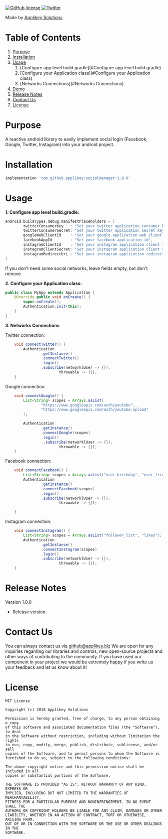 [![GitHub license](https://img.shields.io/github/license/mashape/apistatus.svg)](https://github.com/AppliKey/MoonRefresh/blob/master/LICENSE)
[![Twitter](https://img.shields.io/badge/contact-@Applikey_-blue.svg?style=flat)](https://twitter.com/Applikey_)

Made by [Applikey Solutions](https://applikeysolutions.com)

# Table of Contents
1. [Purpose](#purpose)
2. [Installation](#installation)
3. [Usage](#usage)
   1. [Configure app level build.gradle](#Configure app level build.gradle)
   2. [Configure your Application class](#Configure your Application class)
   3. [Networks Connections](#Networks Connections)
4. [Demo](#demo)
5. [Release Notes](#release-notes)
6. [Contact Us](#contact-us)
7. [License](#license)


# Purpose

A reactive android library to easily implement social login (Facebook, Google, Twitter, Instagram) into your android project.

# Installation

```groovy
implementation 'com.github.applikey:socialmanager:1.0.0'
```

# Usage

**1. Configure app level build.gradle:**
```groovy
android.buildTypes.debug.manifestPlaceholders = [
        twitterConsumerKey   : "Set your twitter application consumer key",
        twitterConsumerSecret: "Set your twitter application secret key",
        googleWebClientId    : "Set your google application web client id",
        facebookAppId        : "Set your facebook application id",
        instagramClientId    : "Set your instagram application client id",
        instagramClientSecret: "Set your instagram application client secret key id",
        instagramRedirectUri : "Set your instagram application redirect uri"
]
```
If you don't need some social networks, leave fields empty, but don't remove.

**2. Configure your Application class:**
```java
public class MyApp extends Application {
    @Override public void onCreate() {
        super.onCreate();
        Authentication.init(this);
    }
}
```

**3. Networks Connections**

Twitter connection:
```java
    void connectTwitter() {
        Authentication
                .getInstance()
                .connectTwitter()
                .login()
                .subscribe(networklUser -> {}),
                        throwable -> {});
    }
```
Google connection:
```java
    void connectGoogle() {
        List<String> scopes = Arrays.asList(
                "https://www.googleapis.com/auth/youtube",
                "https://www.googleapis.com/auth/youtube.upload"
        );

        Authentication
                .getInstance()
                .connectGoogle(scopes)
                .login()
                ..subscribe(networklUser -> {}),
                        throwable -> {});
    }
```
Facebook connection:
```java
    void connectFacebook() {
        List<String> scopes = Arrays.asList("user_birthday", "user_friends");
        Authentication
                .getInstance()
                .connectFacebook(scopes)
                .login()
                .subscribe(networklUser -> {}),
                        throwable -> {});

    }
```
Instagram connection:
```java
    void connectInstagram() {
        List<String> scopes = Arrays.asList("follower_list", "likes");
        Authentication
                .getInstance()
                .connectInstagram(scopes)
                .login()
                .subscribe(networklUser -> {}),
                        throwable -> {});
    }
```
# Release Notes

Version 1.0.0

- Release version.

# Contact Us

You can always contact us via github@applikey.biz We are open for any inquiries regarding our libraries and controls, new open-source projects and other ways of contributing to the community. If you have used our component in your project we would be extremely happy if you write us your feedback and let us know about it!

# License

    MIT License

    Copyright (c) 2018 Applikey Solutions

    Permission is hereby granted, free of charge, to any person obtaining a copy
    of this software and associated documentation files (the "Software"), to deal
    in the Software without restriction, including without limitation the rights
    to use, copy, modify, merge, publish, distribute, sublicense, and/or sell
    copies of the Software, and to permit persons to whom the Software is
    furnished to do so, subject to the following conditions:

    The above copyright notice and this permission notice shall be included in all
    copies or substantial portions of the Software.

    THE SOFTWARE IS PROVIDED "AS IS", WITHOUT WARRANTY OF ANY KIND, EXPRESS OR
    IMPLIED, INCLUDING BUT NOT LIMITED TO THE WARRANTIES OF MERCHANTABILITY,
    FITNESS FOR A PARTICULAR PURPOSE AND NONINFRINGEMENT. IN NO EVENT SHALL THE
    AUTHORS OR COPYRIGHT HOLDERS BE LIABLE FOR ANY CLAIM, DAMAGES OR OTHER
    LIABILITY, WHETHER IN AN ACTION OF CONTRACT, TORT OR OTHERWISE, ARISING FROM,
    OUT OF OR IN CONNECTION WITH THE SOFTWARE OR THE USE OR OTHER DEALINGS IN THE
    SOFTWARE.
